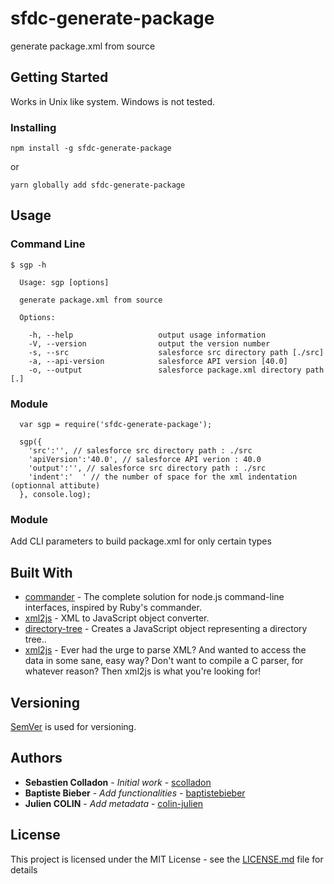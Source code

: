 # sfdc-generate-package

generate package.xml from source

## Getting Started

Works in Unix like system.
Windows is not tested.

### Installing

```
npm install -g sfdc-generate-package
```

or

```
yarn globally add sfdc-generate-package
```

## Usage

### Command Line

```
$ sgp -h

  Usage: sgp [options]

  generate package.xml from source

  Options:

    -h, --help                   output usage information
    -V, --version                output the version number
    -s, --src                    salesforce src directory path [./src]
    -a, --api-version            salesforce API version [40.0]
    -o, --output                 salesforce package.xml directory path [.]
```

### Module

```
  var sgp = require('sfdc-generate-package');

  sgp({
    'src':'', // salesforce src directory path : ./src
    'apiVersion':'40.0', // salesforce API verion : 40.0
    'output':'', // salesforce src directory path : ./src
    'indent':'  ' // the number of space for the xml indentation (optionnal attibute)
  }, console.log);
```

### Module

Add CLI parameters to build package.xml for only certain types

## Built With

* [commander](https://github.com/tj/commander.js/) - The complete solution for node.js command-line interfaces, inspired by Ruby's commander.
* [xml2js](https://github.com/Leonidas-from-XIV/node-xml2js) - XML to JavaScript object converter.
* [directory-tree](https://github.com/mihneadb/node-directory-tree) - Creates a JavaScript object representing a directory tree..
* [xml2js](https://github.com/Leonidas-from-XIV/node-xml2js) - Ever had the urge to parse XML? And wanted to access the data in some sane, easy way? Don't want to compile a C parser, for whatever reason? Then xml2js is what you're looking for!

## Versioning

[SemVer](http://semver.org/) is used for versioning.

## Authors

* **Sebastien Colladon** - *Initial work* - [scolladon](https://github.com/scolladon)
* **Baptiste Bieber** - *Add functionalities* - [baptistebieber](https://github.com/baptistebieber)
* **Julien COLIN** - *Add metadata* - [colin-julien](https://github.com/colin-julien)

## License

This project is licensed under the MIT License - see the [LICENSE.md](LICENSE.md) file for details

